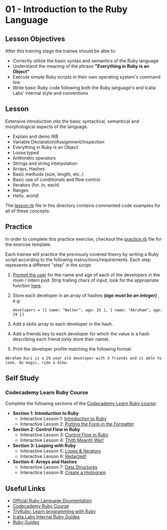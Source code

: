 # 01 - Introduction to the Ruby Language

## Lesson Objectives

After this training stage the trainee should be able to: 
+ Correctly utilize the basic syntax and semantics of the Ruby language
+ Understand the meaning of the phrase **"Everything in Ruby is an Object"**
+ Execute simple Ruby scripts in their own operating system's command line
+ Write basic Ruby code following both the Ruby language's and Icalia Labs' internal style and conventions
  

## Lesson
 Extensive introduction into the basic syntactical, semantical and morphological aspects of the language.

+ Explain and demo IRB
+ Variable Declaration/Assignment/Inspection
+ Everything in Ruby is an Object
+ Loose typed
+ Arithmetic operators
+ Strings and string interpolation
+ Arrays, Hashes
+ Basic methods (size, length, etc..)
+ Basic use of conditionals and flow control
+ Iterators (for..in, each)
+ Ranges
+ Hello, world!

The [lesson.rb](/lesson.rb) file in this directory contains commented code examples for all of these concepts.

## Practice 

In order to complete this practice exercise, checkout the [practice.rb](/practice.rb) file for the exercise template.

Each trainee will practice the previously covered theory by writing a Ruby script according to the following instructions/requirements. Each step represents a different "step" in the script:

1. [Prompt the user]( http://ruby-doc.org/docs/ruby-doc-bundle/Tutorial/part_02/user_input.html) for the name and age of each of the developers in the room / intern pod. Strip trailing chars of input, look for the appropriate function [here](http://ruby-doc.org/core-2.4.1/String.html).

2. Store each developer in an array of hashes ***(age must be an integer)*** , e.g:
	``` 
	developers = [{ name: "Walter", age: 25 }, { name: "Abraham", age: 29 }]
	```

3. Add a skills array to each developer in the hash.
4. Add a friends key to each developer for which the value is a hash describing each friend (only store their name).
5. Print the developer profile matching the following format:
```
Abraham Kuri is a 29 year old developer with 3 friends and is able to cook, do magic, ride a bike.
```

## Self Study

### Codecademy Learn Ruby Course

Complete the following sections of the [Codecademy Learn Ruby course](https://www.codecademy.com/courses/learn-ruby):

+ **Section 1: Introduction to Ruby**
	+ Interactive Lesson 1: [Introduction to Ruby](https://www.codecademy.com/courses/learn-ruby/lessons/introduction-to-ruby/exercises/overview--sneak-peek)
	+ Interactive Lesson 2: [Putting the Form in the Formatter](https://www.codecademy.com/courses/learn-ruby/lessons/putting-the-form-in-formatter/exercises/what-youll-be-building?)
+ **Section 2: Control Flow in Ruby**
	+ Interactive Lesson 3: [Control Flow in Ruby](https://www.codecademy.com/courses/learn-ruby/lessons/control-flow-in-ruby/exercises/how-it-works?)
	+ Interactive Lesson 4: [Thith Meanth War!](https://www.codecademy.com/courses/learn-ruby/lessons/thith-meanth-war/exercises/what-youll-be-building-1)
+ **Section 3: Looping with Ruby**
	+ Interactive Lesson 5: [Loops & Iterators](https://www.codecademy.com/courses/learn-ruby/lessons/loops-iterators/exercises/the-while-loop)
	+ Interactive Lesson 6: [Redacted!](https://www.codecademy.com/courses/learn-ruby/lessons/redacted/exercises/what-youll-be-building-2)
+ **Section 4: Arrays and Hashes**
	+ Interactive Lesson 7: [Data Structures](https://www.codecademy.com/courses/learn-ruby/lessons/data-structures/exercises/creating-arrays)
	+ Interactice Lesson 8: [Create a Histogram](https://https://www.codecademy.com/courses/learn-ruby/lessons/create-a-histogram/exercises/what-youll-be-building-3)

## Useful Links

+ [Official Ruby Language Doumentation](https://ruby-doc.org/core-2.6/)
+ [Codecademy Ruby Course](https://www.codecademy.com/courses/learn-ruby)
+ [TryRuby: Learn programming with Ruby](https://ruby.github.io/TryRuby/)
+ [Icalia Labs Internal Ruby Guides](https://github.com/IcaliaLabs/guides/tree/master/stack/ruby)
+ [Ruby Guides](https://www.rubyguides.com/)


